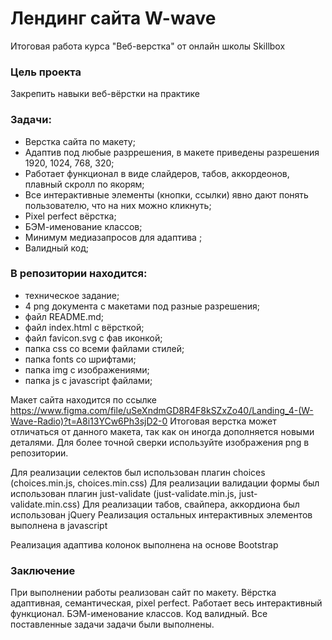 # Лендинг сайта W-wave 
Итоговая работа курса "Веб-верстка" от онлайн школы Skillbox

### Цель проекта 
Закрепить навыки веб-вёрстки на практике
	
### Задачи: 
- Верстка сайта по макету;
- Адаптив под любые разррешения, в макете приведены разрешения 1920, 1024, 768, 320;
- Работает функционал в виде слайдеров, табов, аккордеонов, плавный скролл по якорям;
- Все интерактивные элементы (кнопки, ссылки) явно дают понять пользователю, что на них можно кликнуть;
- Pixel perfect вёрстка;
- БЭМ-именование классов;
- Минимум медиазапросов для адаптива	;
- Валидный код;

### В репозитории находится:
- техническое задание;
- 4 png документа с макетами под разные разрешения;
- файл README.md;
- файл index.html с вёрсткой;
- файл favicon.svg с фав иконкой;
- папка css со всеми файлами стилей;
- папка fonts со шрифтами;
- папка img с изображениями;
- папка js с javascript файлами;

Макет сайта находится по ссылке https://www.figma.com/file/uSeXndmGD8R4F8kSZxZo40/Landing_4-(W-Wave-Radio)?t=A8i13YCw6Ph3sjD2-0
Итоговая верстка может отличаться от данного макета, так как он иногда дополняется новыми деталями. Для более точной сверки
используйте изображения png в репозитории.

Для реализации селектов был использован плагин choices (choices.min.js, choices.min.css)
Для реализации валидации формы был использован плагин just-validate (just-validate.min.js, just-validate.min.css)
Для реализации табов, свайпера, аккордиона был использован jQuery
Реализация остальных интерактивных элементов выполнена в javascript

Реализация адаптива колонок выполнена на основе Bootstrap

### Заключение
При выполнении работы реализован сайт по макету. Вёрстка адаптивная, семантическая, pixel perfect. Работает весь интерактивный функционал. БЭМ-именование классов. Код валидный. Все поставленные задачи задачи были выполнены.
